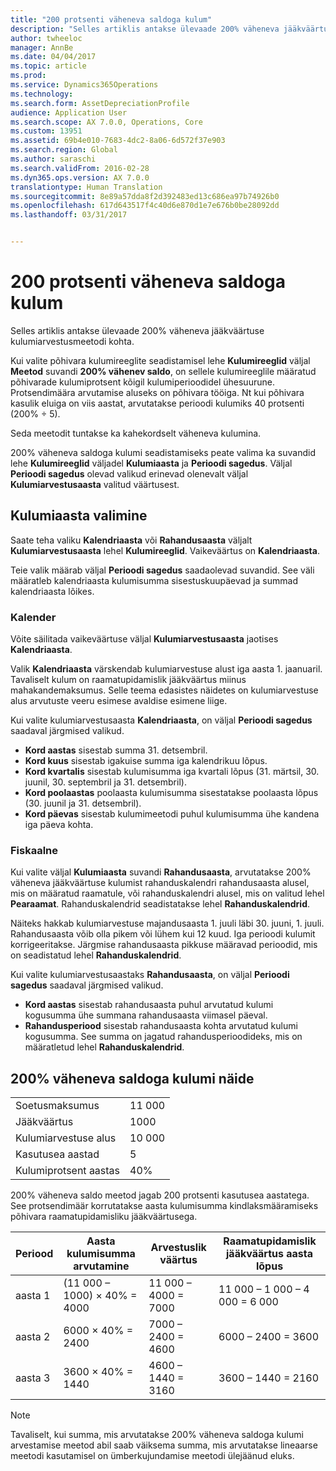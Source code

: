 ```yaml
---
title: "200 protsenti väheneva saldoga kulum"
description: "Selles artiklis antakse ülevaade 200% väheneva jääkväärtuse kulumiarvestusmeetodi kohta."
author: twheeloc
manager: AnnBe
ms.date: 04/04/2017
ms.topic: article
ms.prod: 
ms.service: Dynamics365Operations
ms.technology: 
ms.search.form: AssetDepreciationProfile
audience: Application User
ms.search.scope: AX 7.0.0, Operations, Core
ms.custom: 13951
ms.assetid: 69b4e010-7683-4dc2-8a06-6d572f37e903
ms.search.region: Global
ms.author: saraschi
ms.search.validFrom: 2016-02-28
ms.dyn365.ops.version: AX 7.0.0
translationtype: Human Translation
ms.sourcegitcommit: 8e89a57dda8f2d392483ed13c686ea97b74926b0
ms.openlocfilehash: 617d643517f4c40d6e870d1e7e676b0be28092dd
ms.lasthandoff: 03/31/2017


---
```


# <a name="200-percent-reducing-balance-depreciation"></a>200 protsenti väheneva saldoga kulum

Selles artiklis antakse ülevaade 200% väheneva jääkväärtuse kulumiarvestusmeetodi kohta.

Kui valite põhivara kulumireeglite seadistamisel lehe **Kulumireeglid** väljal **Meetod** suvandi **200% vähenev saldo**, on sellele kulumireeglile määratud põhivarade kulumiprotsent kõigil kulumiperioodidel ühesuurune. Protsendimäära arvutamise aluseks on põhivara tööiga. Nt kui põhivara kasulik eluiga on viis aastat, arvutatakse perioodi kulumiks 40 protsenti (200% ÷ 5). 

Seda meetodit tuntakse ka kahekordselt väheneva kulumina.

200% väheneva saldoga kulumi seadistamiseks peate valima ka suvandid lehe **Kulumireeglid** väljadel **Kulumiaasta** ja **Perioodi sagedus**. Väljal **Perioodi sagedus** olevad valikud erinevad olenevalt väljal **Kulumiarvestusaasta** valitud väärtusest.

## <a name="select-a-depreciation-year"></a>Kulumiaasta valimine
Saate teha valiku **Kalendriaasta** või **Rahandusaasta** väljalt **Kulumiarvestusaasta** lehel **Kulumireeglid**. Vaikeväärtus on **Kalendriaasta**. 

Teie valik määrab väljal **Perioodi sagedus** saadaolevad suvandid. See väli määratleb kalendriaasta kulumisumma sisestuskuupäevad ja summad kalendriaasta lõikes.

### <a name="calendar"></a>Kalender

Võite säilitada vaikeväärtuse väljal **Kulumiarvestusaasta** jaotises **Kalendriaasta**. 

Valik **Kalendriaasta** värskendab kulumiarvestuse alust iga aasta 1. jaanuaril. Tavaliselt kulum on raamatupidamislik jääkväärtus miinus mahakandemaksumus. Selle teema edasistes näidetes on kulumiarvestuse alus arvutuste veeru esimese avaldise esimene liige. 

Kui valite kulumiarvestusaasta **Kalendriaasta**, on väljal **Perioodi sagedus** saadaval järgmised valikud.

-   **Kord aastas** sisestab summa 31. detsembril.
-   **Kord kuus** sisestab igakuise summa iga kalendrikuu lõpus.
-   **Kord kvartalis** sisestab kulumisumma iga kvartali lõpus (31. märtsil, 30. juunil, 30. septembril ja 31. detsembril).
-   **Kord poolaastas** poolaasta kulumisumma sisestatakse poolaasta lõpus (30. juunil ja 31. detsembril).
-   **Kord päevas** sisestab kulumimeetodi puhul kulumisumma ühe kandena iga päeva kohta.

### <a name="fiscal"></a>Fiskaalne

Kui valite väljal **Kulumiaasta** suvandi **Rahandusaasta**, arvutatakse 200% väheneva jääkväärtuse kulumist rahanduskalendri rahandusaasta alusel, mis on määratud raamatule, või rahanduskalendri alusel, mis on valitud lehel **Pearaamat**. Rahanduskalendrid seadistatakse lehel **Rahanduskalendrid**. 

Näiteks hakkab kulumiarvestuse majandusaasta 1. juuli läbi 30. juuni, 1. juuli. Rahandusaasta võib olla pikem või lühem kui 12 kuud. Iga perioodi kulumit korrigeeritakse. Järgmise rahandusaasta pikkuse määravad perioodid, mis on seadistatud lehel **Rahanduskalendrid**. 

Kui valite kulumiarvestusaastaks **Rahandusaasta**, on väljal **Perioodi sagedus** saadaval järgmised valikud.

-   **Kord aastas** sisestab rahandusaasta puhul arvutatud kulumi kogusumma ühe summana rahandusaasta viimasel päeval.
-   **Rahandusperiood** sisestab rahandusaasta kohta arvutatud kulumi kogusumma. See summa on jagatud rahandusperioodideks, mis on määratletud lehel **Rahanduskalendrid**.

## <a name="example-of-200-reducing-balance-depreciation"></a>200% väheneva saldoga kulumi näide
|                                |        |
|--------------------------------|--------|
| Soetusmaksumus               | 11 000 |
| Jääkväärtus                  | 1000 |
| Kulumiarvestuse alus              | 10 000 |
| Kasutusea aastad             | 5      |
| Kulumiprotsent aastas | 40%    |

200% väheneva saldo meetod jagab 200 protsenti kasutusea aastatega. See protsendimäär korrutatakse aasta kulumisumma kindlaksmääramiseks põhivara raamatupidamisliku jääkväärtusega.

| Periood | Aasta kulumisumma arvutamine | Arvestuslik väärtus             | Raamatupidamislik jääkväärtus aasta lõpus |
|--------|-----------------------------------------------|------------------------|---------------------------------------|
| aasta 1 | (11 000 – 1000) × 40% = 4000                | 11 000 – 4000 = 7000 | 11 000 – 1 000 – 4 000 = 6 000        |
| aasta 2 | 6000 × 40% = 2400                           | 7000 – 2400 = 4600  | 6000 – 2400 = 3600                 |
| aasta 3 | 3600 × 40% = 1440                           | 4600 – 1440 = 3160  | 3600 – 1440 = 2160                 |

> [!NOTE] 
> Tavaliselt, kui summa, mis arvutatakse 200% väheneva saldoga kulumi arvestamise meetod abil saab väiksema summa, mis arvutatakse lineaarse meetodi kasutamisel on ümberkujundamise meetodi ülejäänud eluks.


